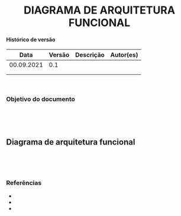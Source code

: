# <center> DIAGRAMA DE ARQUITETURA FUNCIONAL

#### Histórico de versão<br>

|      Data      | Versão | Descrição | Autor(es)|
| -------------- | --------- | --------- | -------- |
| 00.09.2021 |    0.1    | | |
| | | | |
| | | | |

<br>

### Objetivo do documento

<div align="justify">

<br>

<br></div>

## Diagrama de arquitetura funcional

<div align="justify">

<br>

<br></div>

### Referências
- 
- 
- 
